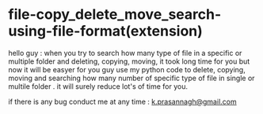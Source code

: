 # file-copy_delete_move_search-using-file-format(extension)


  hello guy :
      when you try to search how many type of file in a specific or multiple folder and deleting, copying, moving,
  it took long time for you but now it will be easyer for you guy use my python code to delete, copying, moving and
  searching how many number of specific type of file in single or multile folder . it will surely reduce lot's of 
  time for you. 
  
  
  if there is any bug conduct me at any time : k.prasannagh@gmail.com
